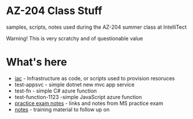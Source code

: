 # AZ-204 Class Stuff

samples, scripts, notes used during the AZ-204 summer class at IntelliTect

Warning! This is very scratchy and of questionable value

# What's here

- [iac](iac/) - Infrastructure as code, or scripts used to provision resoruces
- test-appsvc - simple dotnet new mvc app service
- test-fn - simple C# azure function
- test-function-1123 -simple JavaScript azure function 
- [practice exam notes](practice-exam-notes.md) - links and notes from MS practice exam
- [notes](notes.md) - training material to follow up on